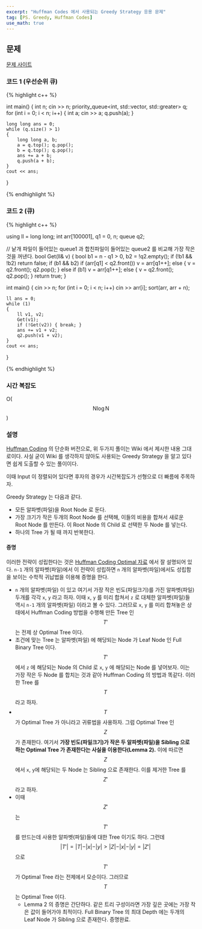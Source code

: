 ```yaml
---
excerpt: "Huffman Codes 에서 사용되는 Greedy Strategy 응용 문제"
tag: [PS. Greedy, Huffman Codes]
use_math: true
---
```


## 문제

[문제 사이트](https://www.acmicpc.net/problem/1715)

### 코드 1 (우선순위 큐)

{% highlight c++ %}

int main()
{
	int n; cin >> n;
	priority_queue<int, std::vector<int>, std::greater<int>> q;
	for (int i = 0; i < n; i++)
	{
		int a;
		cin >> a; 
		q.push(a);
	}

	long long ans = 0;
	while (q.size() > 1)
	{
		long long a, b;
		a = q.top(); q.pop();
		b = q.top(); q.pop();
		ans += a + b;
		q.push(a + b);
	}
	cout << ans;
}

{% endhighlight %}

### 코드 2 (큐)

{% highlight c++ %}

using ll = long long;
int arr[100001], q1 = 0, n;
queue<int> q2;

// 낱개 파일이 들어있는 queue1 과 합친파일이 들어있는 queue2 를 비교해 가장 작은것을 꺼낸다.
bool Get(ll& v)
{
	bool b1 = n - q1 > 0, b2 = !q2.empty();
	if (!b1 && !b2) return false;
	if (b1 && b2)
		if (arr[q1] < q2.front()) v = arr[q1++];
		else { v = q2.front(); q2.pop(); }
	else 
		if (b1) v = arr[q1++];
		else { v = q2.front(); q2.pop(); }
	return true;
}

int main()
{
	cin >> n;
	for (int i = 0; i < n; i++) cin >> arr[i];
	sort(arr, arr + n);

	ll ans = 0;
	while (1)
	{
		ll v1, v2;
		Get(v1);
		if (!Get(v2)) { break; }
		ans += v1 + v2;
		q2.push(v1 + v2);
	}
	cout << ans;
}

{% endhighlight %}


### 시간 복잡도

O($$ \mathrm{N}\log{\mathrm{N}} $$)


### 설명

[Huffman Coding](https://en.wikipedia.org/wiki/Huffman_coding) 의 단순화 버전으로, 위 두가지 풀이는 Wiki 에서 제시한 내용 그대로이다. 사실 굳이 Wiki 를 생각하지 않아도 사용되는 Greedy Strategy 을 알고 있다면 쉽게 도출할 수 있는 풀이이다. 

이때 Input 이 정렬되어 있다면 후자의 경우가 시간복잡도가 선형으로 더 빠름에 주목하자. 

Greedy Strategy 는 다음과 같다.
+ 모든 알파벳(파일)을 Root Node 로 둔다.
+ 가장 크기가 작은 두개의 Root Node 를 선택해, 이들의 비용을 합쳐서 새로운 Root Node 를 만든다. 이 Root Node 의 Child 로 선택한 두 Node 를 넣는다. 
+ 하나의 Tree 가 될 때 까지 반복한다.

#### 증명

 이러한 전략이 성립한다는 것은 [Huffman Coding Optimal 자료](https://www.cse.iitk.ac.in/users/satyadev/au17/huffman.pdf) 에서 잘 설명되어 있다. ```n-1``` 개의 알파벳(파일)에서 이 전략이 성립하면 ```n``` 개의 알파벳(파일)에서도 성립함을 보이는 수학적 귀납법을 이용해 증명을 한다.
+ ```n``` 개의 알파벳(파일) 이 있고 여기서 가장 작은 빈도(파일크기)를 가진 알파벳(파일) 두개를 각각 ```x```, ```y``` 라고 하자. 이때 ```x```, ```y``` 를 미리 합쳐서 ```z``` 로 대체한 알파벳(파일)들 역시 ```n-1``` 개의 알파벳(파일) 이라고 볼 수 있다. 그러므로 ```x```, ```y``` 를 미리 합쳐놓은 상태에서 Huffman Coding 방법을 수행해 만든 Tree 인 $$T'$$ 는 전제 상 Optimal Tree 이다. 
+ 조건에 맞는 Tree 는 알파벳(파일) 에 해당되는 Node 가 Leaf Node 인 Full Binary Tree 이다. $$T'$$ 에서 ```z``` 에 해당되는 Node 의 Child 로 ```x```, ```y``` 에 해당되는 Node 를 넣어보자. 이는 가장 작은 두 Node 를 합치는 것과 같아 Huffman Coding 의 방법과 똑같다. 이러한 Tree 를 $$T$$ 라고 하자.
+ $$T$$ 가 Optimal Tree 가 아니라고 귀류법을 사용하자. 그럼 Optimal Tree 인 $$Z$$ 가 존재한다. 여기서 __가장 빈도(파일크기)가 작은 두 알파벳(파일)을 Sibling 으로 하는 Optimal Tree 가 존재한다는 사실을 이용한다(Lemma 2).__ 이에 따르면 $$Z$$ 에서 ```x```, ```y```에 해당되는 두 Node 는 Sibling 으로 존재한다. 이를 제거한 Tree 를 $$Z'$$ 라고 하자. 
+ 이때 $$Z'$$ 는 $$T'$$ 를 만드는데 사용한 알파벳(파일)들에 대한 Tree 이기도 하다. 그런데
$$\vert T' \vert = 
\vert T \vert - \vert x \vert - \vert y \vert >
\vert Z \vert - \vert x \vert - \vert y \vert 
= \vert Z' \vert $$ 으로 $$T'$$ 가 Optimal Tree 라는 전제에서 모순이다. 
그러므로 $$T$$ 는 Optimal Tree 이다.
  + Lemma 2 의 증명은 간단하다. 같은 트리 구성이라면 가장 깊은 곳에는 가장 작은 값이 들어가야 최적이다. Full Binary Tree 의 최대 Depth 에는 두개의 Leaf Node 가 Sibling 으로 존재한다. 증명완료.
